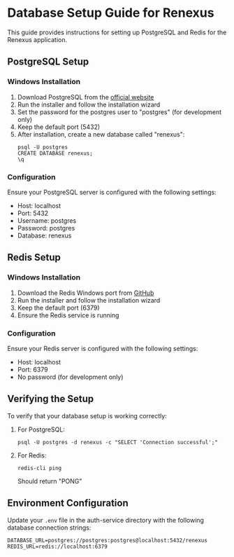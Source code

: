 # Database Setup Guide for Renexus

This guide provides instructions for setting up PostgreSQL and Redis for the Renexus application.

## PostgreSQL Setup

### Windows Installation
1. Download PostgreSQL from the [official website](https://www.postgresql.org/download/windows/)
2. Run the installer and follow the installation wizard
3. Set the password for the postgres user to "postgres" (for development only)
4. Keep the default port (5432)
5. After installation, create a new database called "renexus":
   ```
   psql -U postgres
   CREATE DATABASE renexus;
   \q
   ```

### Configuration
Ensure your PostgreSQL server is configured with the following settings:
- Host: localhost
- Port: 5432
- Username: postgres
- Password: postgres
- Database: renexus

## Redis Setup

### Windows Installation
1. Download the Redis Windows port from [GitHub](https://github.com/microsoftarchive/redis/releases)
2. Run the installer and follow the installation wizard
3. Keep the default port (6379)
4. Ensure the Redis service is running

### Configuration
Ensure your Redis server is configured with the following settings:
- Host: localhost
- Port: 6379
- No password (for development only)

## Verifying the Setup

To verify that your database setup is working correctly:

1. For PostgreSQL:
   ```
   psql -U postgres -d renexus -c "SELECT 'Connection successful';"
   ```

2. For Redis:
   ```
   redis-cli ping
   ```
   Should return "PONG"

## Environment Configuration

Update your `.env` file in the auth-service directory with the following database connection strings:

```
DATABASE_URL=postgres://postgres:postgres@localhost:5432/renexus
REDIS_URL=redis://localhost:6379
```
